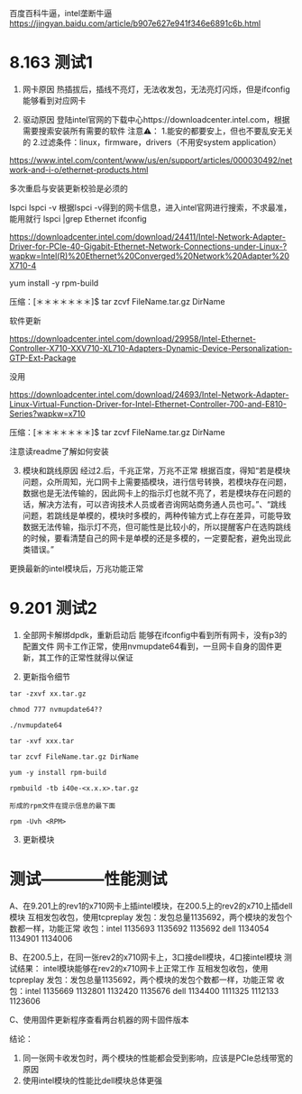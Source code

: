 百度百科牛逼，intel垄断牛逼
https://jingyan.baidu.com/article/b907e627e941f346e6891c6b.html

# 8.163 测试1
1. 网卡原因
热插拔后，插线不亮灯，无法收发包，无法亮灯闪烁，但是ifconfig能够看到对应网卡

2. 驱动原因
登陆intel官网的下载中心https://downloadcenter.intel.com，根据需要搜索安装所有需要的软件
注意⚠️：
1.能安的都要安上，但也不要乱安无关的
2.过滤条件：linux，firmware，drivers（不用安system application）

https://www.intel.com/content/www/us/en/support/articles/000030492/network-and-i-o/ethernet-products.html

多次重启与安装更新校验是必须的

lspci
lspci -v
根据lspci -v得到的网卡信息，进入intel官网进行搜索，不求最准，能用就行
lspci |grep Ethernet
ifconfig

https://downloadcenter.intel.com/download/24411/Intel-Network-Adapter-Driver-for-PCIe-40-Gigabit-Ethernet-Network-Connections-under-Linux-?wapkw=Intel(R)%20Ethernet%20Converged%20Network%20Adapter%20X710-4

yum install -y rpm-build

压缩：[＊＊＊＊＊＊＊]$ tar zcvf FileName.tar.gz DirName

软件更新

https://downloadcenter.intel.com/download/29958/Intel-Ethernet-Controller-X710-XXV710-XL710-Adapters-Dynamic-Device-Personalization-GTP-Ext-Package

没用

https://downloadcenter.intel.com/download/24693/Intel-Network-Adapter-Linux-Virtual-Function-Driver-for-Intel-Ethernet-Controller-700-and-E810-Series?wapkw=x710

压缩：[＊＊＊＊＊＊＊]$ tar zcvf FileName.tar.gz DirName

注意读readme了解如何安装

3. 模块和跳线原因
经过2.后，千兆正常，万兆不正常
根据百度，得知“若是模块问题，众所周知，光口网卡上需要插模块，进行信号转换，若模块存在问题，数据也是无法传输的，因此网卡上的指示灯也就不亮了，若是模块存在问题的话，解决方法有，可以咨询技术人员或者咨询网站商务通人员也可。”、“跳线问题，若跳线是单模的，模块时多模的，两种传输方式上存在差异，可能导致数据无法传输，指示灯不亮，但可能性是比较小的，所以提醒客户在选购跳线的时候，要看清楚自己的网卡是单模的还是多模的，一定要配套，避免出现此类错误。”

更换最新的intel模块后，万兆功能正常

# 9.201 测试2

1. 全部网卡解绑dpdk，重新启动后
能够在ifconfig中看到所有网卡，没有p3的配置文件
网卡工作正常，使用nvmupdate64看到，一旦网卡自身的固件更新，其工作的正常性就得以保证

2. 更新指令细节


```shell
tar -zxvf xx.tar.gz

chmod 777 nvmupdate64??

./nvmupdate64
```

```shell
tar -xvf xxx.tar

tar zcvf FileName.tar.gz DirName

yum -y install rpm-build

rpmbuild -tb i40e-<x.x.x>.tar.gz

形成的rpm文件在提示信息的最下面

rpm -Uvh <RPM>
```

3. 更新模块

# 测试————性能测试

A、在9.201上的rev1的x710网卡上插intel模块，在200.5上的rev2的x710上插dell模块
互相发包收包，使用tcpreplay
发包：发包总量1135692，两个模块的发包个数都一样，功能正常
收包：intel 1135693 1135692 1135692
    dell    1134054 1134901 1134006

B、在200.5上，在同一张rev2的x710网卡上，3口接dell模块，4口接intel模块
测试结果：
intel模块能够在rev2的x710网卡上正常工作
互相发包收包，使用tcpreplay
发包：发包总量1135692，两个模块的发包个数都一样，功能正常
收包：intel 1135669 1132801 1132420 1135676
    dell    1134400 1111325 1112133 1123606

C、使用固件更新程序查看两台机器的网卡固件版本

结论：
1. 同一张网卡收发包时，两个模块的性能都会受到影响，应该是PCIe总线带宽的原因
2. 使用intel模块的性能比dell模块总体更强

